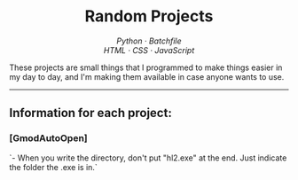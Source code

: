 <h1 align="center">
    Random Projects
</h1>

<p align="center">
    <em>Python · Batchfile</em><br>
    <em>HTML · CSS · JavaScript</em> 
</p>

These projects are small things that I programmed to make things easier in my day to day, and I'm making them available in case anyone wants to use.
<hr>

<h2>Information for each project:</h2>
<h3>[GmodAutoOpen]</h3>
`- When you write the directory, don't put "hl2.exe" at the end. Just indicate the folder the .exe is in.`
